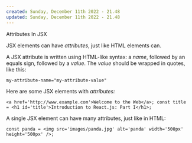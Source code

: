 ```yaml
---
created: Sunday, December 11th 2022 - 21.48
updated: Sunday, December 11th 2022 - 21.48
---
```

Attributes In JSX

JSX elements can have _attributes_, just like HTML elements can.

A JSX attribute is written using HTML-like syntax: a _name_, followed by an equals sign, followed by a _value_. The _value_ should be wrapped in quotes, like this:

```JSX
my-attribute-name="my-attribute-value"
```

Here are some JSX elements with _attributes:_

```JSX
<a href='http://www.example.com'>Welcome to the Web</a>; const title = <h1 id='title'>Introduction to React.js: Part I</h1>; 
```

A single JSX element can have many attributes, just like in HTML:

```JSX
const panda = <img src='images/panda.jpg' alt='panda' width='500px' height='500px' />;
```